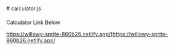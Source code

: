 # calculator.js

Calculator Link Below

https://willowy-sprite-860b26.netlify.app/)https://willowy-sprite-860b26.netlify.app/
